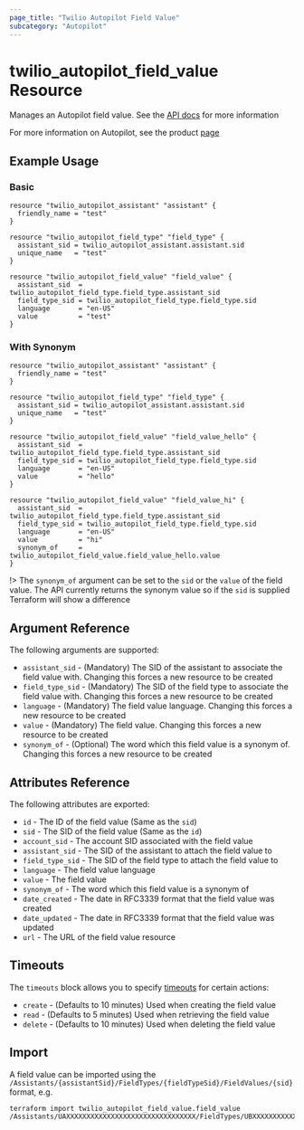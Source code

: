 ```yaml
---
page_title: "Twilio Autopilot Field Value"
subcategory: "Autopilot"
---
```


# twilio_autopilot_field_value Resource

Manages an Autopilot field value. See the [API docs](https://www.twilio.com/docs/autopilot/api/field-value) for more information

For more information on Autopilot, see the product [page](https://www.twilio.com/autopilot)

## Example Usage

### Basic

```hcl
resource "twilio_autopilot_assistant" "assistant" {
  friendly_name = "test"
}

resource "twilio_autopilot_field_type" "field_type" {
  assistant_sid = twilio_autopilot_assistant.assistant.sid
  unique_name   = "test"
}

resource "twilio_autopilot_field_value" "field_value" {
  assistant_sid  = twilio_autopilot_field_type.field_type.assistant_sid
  field_type_sid = twilio_autopilot_field_type.field_type.sid
  language       = "en-US"
  value          = "test"
}
```

### With Synonym

```hcl
resource "twilio_autopilot_assistant" "assistant" {
  friendly_name = "test"
}

resource "twilio_autopilot_field_type" "field_type" {
  assistant_sid = twilio_autopilot_assistant.assistant.sid
  unique_name   = "test"
}

resource "twilio_autopilot_field_value" "field_value_hello" {
  assistant_sid  = twilio_autopilot_field_type.field_type.assistant_sid
  field_type_sid = twilio_autopilot_field_type.field_type.sid
  language       = "en-US"
  value          = "hello"
}

resource "twilio_autopilot_field_value" "field_value_hi" {
  assistant_sid  = twilio_autopilot_field_type.field_type.assistant_sid
  field_type_sid = twilio_autopilot_field_type.field_type.sid
  language       = "en-US"
  value          = "hi"
  synonym_of     = twilio_autopilot_field_value.field_value_hello.value
}
```

!> The `synonym_of` argument can be set to the `sid` or the `value` of the field value. The API currently returns the synonym value so if the `sid` is supplied Terraform will show a difference

## Argument Reference

The following arguments are supported:

- `assistant_sid` - (Mandatory) The SID of the assistant to associate the field value with. Changing this forces a new resource to be created
- `field_type_sid` - (Mandatory) The SID of the field type to associate the field value with. Changing this forces a new resource to be created
- `language` - (Mandatory) The field value language. Changing this forces a new resource to be created
- `value` - (Mandatory) The field value. Changing this forces a new resource to be created
- `synonym_of` - (Optional) The word which this field value is a synonym of. Changing this forces a new resource to be created

## Attributes Reference

The following attributes are exported:

- `id` - The ID of the field value (Same as the `sid`)
- `sid` - The SID of the field value (Same as the `id`)
- `account_sid` - The account SID associated with the field value
- `assistant_sid` - The SID of the assistant to attach the field value to
- `field_type_sid` - The SID of the field type to attach the field value to
- `language` - The field value language
- `value` - The field value
- `synonym_of` - The word which this field value is a synonym of
- `date_created` - The date in RFC3339 format that the field value was created
- `date_updated` - The date in RFC3339 format that the field value was updated
- `url` - The URL of the field value resource

## Timeouts

The `timeouts` block allows you to specify [timeouts](https://www.terraform.io/docs/configuration/resources.html#timeouts) for certain actions:

- `create` - (Defaults to 10 minutes) Used when creating the field value
- `read` - (Defaults to 5 minutes) Used when retrieving the field value
- `delete` - (Defaults to 10 minutes) Used when deleting the field value

## Import

A field value can be imported using the `/Assistants/{assistantSid}/FieldTypes/{fieldTypeSid}/FieldValues/{sid}` format, e.g.

```shell
terraform import twilio_autopilot_field_value.field_value /Assistants/UAXXXXXXXXXXXXXXXXXXXXXXXXXXXXXXXX/FieldTypes/UBXXXXXXXXXXXXXXXXXXXXXXXXXXXXXXXX/FieldValues/UCXXXXXXXXXXXXXXXXXXXXXXXXXXXXXXXX
```
